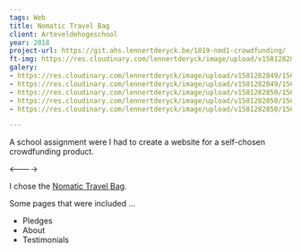 ```yaml
---
tags: Web
title: Nomatic Travel Bag
client: Arteveldehogeschool
year: 2018
project-url: https://git.ahs.lennertderyck.be/1819-nmd1-crowdfunding/
ft-img: https://res.cloudinary.com/lennertderyck/image/upload/v1581282812/nomatic-travel-pack-on-back_vlakge.jpg
galery:
- https://res.cloudinary.com/lennertderyck/image/upload/v1581282849/1560461864440_uuivar.png
- https://res.cloudinary.com/lennertderyck/image/upload/v1581282849/1560461831671_pzxtvh.png
- https://res.cloudinary.com/lennertderyck/image/upload/v1581282850/1560461853920_pgxtly.png
- https://res.cloudinary.com/lennertderyck/image/upload/v1581282850/1560461844737_ynx6pt.png
- https://res.cloudinary.com/lennertderyck/image/upload/v1581282850/1560461808253_ocdj7c.png

---
```

A school assignment were I had to create a website for a self-chosen crowdfunding product.

<---->

I chose the [Nomatic Travel Bag](https://www.kickstarter.com/projects/1131502390/the-nomatic-travel-bag).

Some pages that were included ...

* Pledges
* About
* Testimonials
